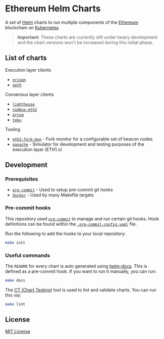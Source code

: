 # Ethereum Helm Charts

A set of [Helm](https://helm.sh/) charts to run multiple components of the [Ethereum](https://ethereum.org/) blockchain on [Kubernetes](https://kubernetes.io/).

> **Important**: These charts are currently still under heavy development and the chart versions won't be increased during this initial phase.

## List of charts

Execution layer clients
- [`erigon`](charts/erigon)
- [`geth`](charts/geth)

Consensus layer clients
- [`lighthouse`](charts/lighthouse)
- [`nimbus-eth2`](charts/nimbus-eth2)
- [`prysm`](charts/prysm)
- [`teku`](charts/teku)

Tooling
- [`eth2-fork-mon`](charts/eth2-fork-mon) - Fork monitor for a configurable set of beacon nodes
- [`ganache`](charts/ganache) - Simulator for development and testing purposes of the execution layer (ETH1.x)

## Development

### Prerequisites

- [`pre-commit`](https://pre-commit.com/) - Used to setup pre-commit git hooks
- [`docker`](https://www.docker.com/) - Used by many Makefile targets

### Pre-commit hooks

This repository used [`pre-commit`](https://pre-commit.com/) to manage and run certain git hooks. Hook definitions can be found within the [`.pre-commit-config.yaml`](.pre-commit-config.yaml) file.

Run the following to add the hooks to your local repository:

```sh
make init
```

### Useful commands

The `README` for every chart is auto generated using [helm-docs](https://github.com/norwoodj/helm-docs). This is defined as a pre-commit hook. If you want to run it manually, you can run:

```sh
make docs
```

The [CT (Chart Testing)](https://github.com/helm/chart-testing) tool is used to lint and validate charts. You can run this via:

```sh
make lint
```

## License

[MIT License](LICENSE)
